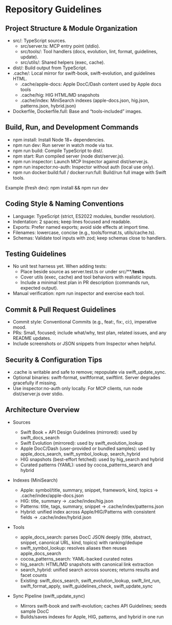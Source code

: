 # Repository Guidelines

## Project Structure & Module Organization
- src/: TypeScript sources.
  - src/server.ts: MCP entry point (stdio).
  - src/tools/: Tool handlers (docs, evolution, lint, format, guidelines, update).
  - src/utils/: Shared helpers (exec, cache).
- dist/: Build output from TypeScript.
- .cache/: Local mirror for swift-book, swift-evolution, and guidelines HTML.
  - .cache/apple-docs: Apple DocC/Dash content used by Apple docs tools
  - .cache/hig: HIG HTML/MD snapshots
  - .cache/index: MiniSearch indexes (apple-docs.json, hig.json, patterns.json, hybrid.json)
- Dockerfile, Dockerfile.full: Base and “tools-included” images.

## Build, Run, and Development Commands
- npm install: Install Node 18+ dependencies.
- npm run dev: Run server in watch mode via tsx.
- npm run build: Compile TypeScript to dist/.
- npm start: Run compiled server (node dist/server.js).
- npm run inspector: Launch MCP Inspector against dist/server.js.
- npm run inspector:no-auth: Inspector without auth (local use only).
- npm run docker:build:full / docker:run:full: Build/run full image with Swift tools.

Example (fresh dev): npm install && npm run dev

## Coding Style & Naming Conventions
- Language: TypeScript (strict, ES2022 modules, bundler resolution).
- Indentation: 2 spaces; keep lines focused and readable.
- Exports: Prefer named exports; avoid side effects at import time.
- Filenames: lowercase, concise (e.g., tools/format.ts, utils/cache.ts).
- Schemas: Validate tool inputs with zod; keep schemas close to handlers.

## Testing Guidelines
- No unit test harness yet. When adding tests:
  - Place beside source as server.test.ts or under src/**/__tests__.
  - Cover utils (exec, cache) and tool behaviors with realistic inputs.
  - Include a minimal test plan in PR description (commands run, expected output).
- Manual verification: npm run inspector and exercise each tool.

## Commit & Pull Request Guidelines
- Commit style: Conventional Commits (e.g., feat:, fix:, ci:), imperative mood.
- PRs: Small, focused; include what/why, test plan, related issues, and any README updates.
- Include screenshots or JSON snippets from Inspector when helpful.

## Security & Configuration Tips
- .cache is writable and safe to remove; repopulate via swift_update_sync.
- Optional binaries: swift-format, swiftformat, swiftlint. Server degrades gracefully if missing.
- Use inspector:no-auth only locally. For MCP clients, run node dist/server.js over stdio.

## Architecture Overview

- Sources
  - Swift Book + API Design Guidelines (mirrored): used by swift_docs_search
  - Swift Evolution (mirrored): used by swift_evolution_lookup
  - Apple DocC/Dash (user-provided or bundled samples): used by apple_docs_search, swift_symbol_lookup, search_hybrid
  - HIG snapshots (best-effort fetched): used by hig_search and hybrid
  - Curated patterns (YAML): used by cocoa_patterns_search and hybrid

- Indexes (MiniSearch)
  - Apple: symbol/title, summary, snippet, framework, kind, topics → .cache/index/apple-docs.json
  - HIG: title, summary → .cache/index/hig.json
  - Patterns: title, tags, summary, snippet → .cache/index/patterns.json
  - Hybrid: unified index across Apple/HIG/Patterns with consistent fields → .cache/index/hybrid.json

- Tools
  - apple_docs_search: parses DocC JSON deeply (title, abstract, snippet, canonical URL, kind, topics) with ranking/dedupe
  - swift_symbol_lookup: resolves aliases then reuses apple_docs_search
  - cocoa_patterns_search: YAML-backed curated notes
  - hig_search: HTML/MD snapshots with canonical link extraction
  - search_hybrid: unified search across sources; returns results and facet counts
  - Existing: swift_docs_search, swift_evolution_lookup, swift_lint_run, swift_format_apply, swift_guidelines_check, swift_update_sync

- Sync Pipeline (swift_update_sync)
  - Mirrors swift-book and swift-evolution; caches API Guidelines; seeds sample DocC
  - Builds/saves indexes for Apple, HIG, patterns, and hybrid in one run
